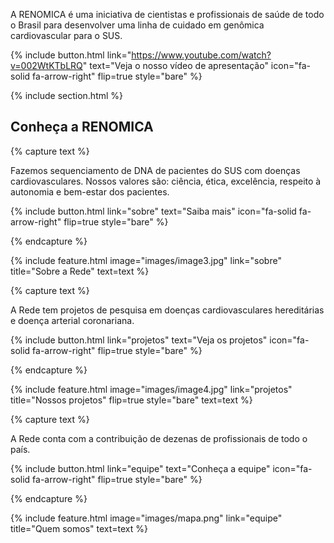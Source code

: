 ---
---

A RENOMICA é uma iniciativa de cientistas e profissionais de saúde de todo o Brasil para desenvolver uma linha de cuidado em genômica cardiovascular para o SUS.

{%
  include button.html
  link="https://www.youtube.com/watch?v=002WtKTbLRQ"
  text="Veja o nosso vídeo de apresentação"
  icon="fa-solid fa-arrow-right"
  flip=true
  style="bare"
%}

{% include section.html %}

## Conheça a RENOMICA

{% capture text %}

Fazemos sequenciamento de DNA de pacientes do SUS com doenças cardiovasculares. Nossos valores são: ciência, ética, excelência, respeito à autonomia e bem-estar dos pacientes.

{%
  include button.html
  link="sobre"
  text="Saiba mais"
  icon="fa-solid fa-arrow-right"
  flip=true
  style="bare"
%}

{% endcapture %}

{%
  include feature.html
  image="images/image3.jpg"
  link="sobre"
  title="Sobre a Rede"
  text=text
%}

{% capture text %}

A Rede tem projetos de pesquisa em doenças cardiovasculares hereditárias e doença arterial coronariana.

{%
  include button.html
  link="projetos"
  text="Veja os projetos"
  icon="fa-solid fa-arrow-right"
  flip=true
  style="bare"
%}

{% endcapture %}

{%
  include feature.html
  image="images/image4.jpg"
  link="projetos"
  title="Nossos projetos"
  flip=true
  style="bare"
  text=text
%}

{% capture text %}

A Rede conta com a contribuição de dezenas de profissionais de todo o país.

{%
  include button.html
  link="equipe"
  text="Conheça a equipe"
  icon="fa-solid fa-arrow-right"
  flip=true
  style="bare"
%}

{% endcapture %}

{%
  include feature.html
  image="images/mapa.png"
  link="equipe"
  title="Quem somos"
  text=text
%}
